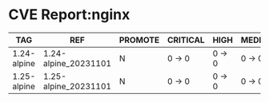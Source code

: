 # CVE Report:nginx
|     TAG     |         REF          | PROMOTE | CRITICAL |  HIGH  | MEDIUM |  LOW   | UNKNOWN |
|-------------|----------------------|---------|----------|--------|--------|--------|---------|
| 1.24-alpine | 1.24-alpine_20231101 | N       | 0 -> 0   | 0 -> 0 | 0 -> 0 | 0 -> 0 | 0 -> 0  |
| 1.25-alpine | 1.25-alpine_20231101 | N       | 0 -> 0   | 0 -> 0 | 0 -> 0 | 0 -> 0 | 0 -> 0  |
